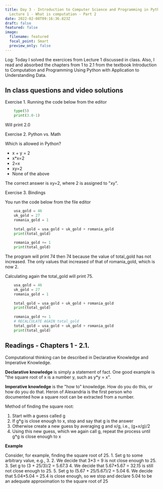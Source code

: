 ```yaml
---
title: Day 3 - Introduction to Computer Science and Programming in Python -
  Lecture 1 - What is computation - Part 2
date: 2022-02-08T09:16:36.823Z
draft: false
featured: false
image:
  filename: featured
  focal_point: Smart
  preview_only: false
---
```

Log: Today I solved the exercices from Lecture 1 discussed in class. Also, I read and absorbed the chapters from 1 to 2.1 from the textbook Introduction to Computation and Programming Using Python with Application to Understanding Data.

## In class questions and video solutions

Exercise 1. Running the code below from the editor

```python
    type(5)
    print(3.0-1)
```

Will print 2.0

Exercise 2. Python vs. Math 

Which is allowed in Python?

* x + y = 2
* x*x=2
* 2=x
* xy=2
* None of the above

The correct answer is xy=2, where 2 is assigned to "xy".

Exercise 3. Bindings

You run the code below from the file editor

```python
    usa_gold = 46
    uk_gold = 27
    romania_gold = 1
    
    total_gold = usa_gold + uk_gold + romania_gold
    print(total_gold)
    
    romania_gold += 1
    print(total_gold)
```

The program will print 74 then 74 because the value of total_gold has not increased. The only values that increased of that of romania_gold, which is now 2. 

Calculating again the total_gold will print 75.

```python
    usa_gold = 46
    uk_gold = 27
    romania_gold = 1
    
    total_gold = usa_gold + uk_gold + romania_gold
    print(total_gold)
    
    romania_gold += 1
    # RECALCULATE AGAIN total_gold
    total_gold = usa_gold + uk_gold + romania_gold
    print(total_gold)
```

## Readings - Chapters 1 - 2.1.

Computational thinking can be described in Declarative Knowledge and Imperative Knowledge.

**Declarative knowledge** is simply a statement of fact. One good example is "the square root of x is a number y, such as y*y = x". 

**Imperative knowledge** is the "how to" knowledge. How do you do this, or how do you do that. Heron of Alexandria is the first person who documented how a square root can be extracted from a number.

Method of finding the square root:

1. Start with a guess called g
2. If g*g is close enough to x, stop and say that g is the answer
3. Otherwise create a new guess by averaging g and x/g, i.e., (g+x/g)/2
4. Using this new guess, which we again call g, repeat the process until g*g is close enough to x

**Example**

<!--StartFragment-->

Consider, for example, finding the square root of 25. 1. Set g to some arbitrary value, e.g., 3. 2. We decide that 3\*3 = 9 is not close enough to 25. 3. Set g to (3 + 25/3)/2 = 5.67.3 4. We decide that 5.67\*5.67 = 32.15 is still not close enough to 25. 5. Set g to (5.67 + 25/5.67)/2 = 5.04 6. We decide that 5.04*5.04 = 25.4 is close enough, so we stop and declare 5.04 to be an adequate approximation to the square root of 25

<!--EndFragment-->